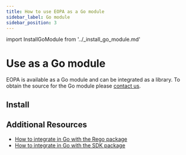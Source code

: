 ```yaml
---
title: How to use EOPA as a Go module
sidebar_label: Go module
sidebar_position: 3
---
```


<!-- markdownlint-disable MD044 -->
import InstallGoModule from '../_install_go_module.md'


# Use as a Go module

EOPA is available as a Go module and can be integrated as a library.
To obtain the source for the Go module please [contact
us](https://inviter.co/styra).


## Install

<InstallGoModule />


## Additional Resources

- [How to integrate in Go with the Rego package](/enterprise-opa/how-to/integrate/go-rego)
- [How to integrate in Go with the SDK package](/enterprise-opa/how-to/integrate/go-sdk)
